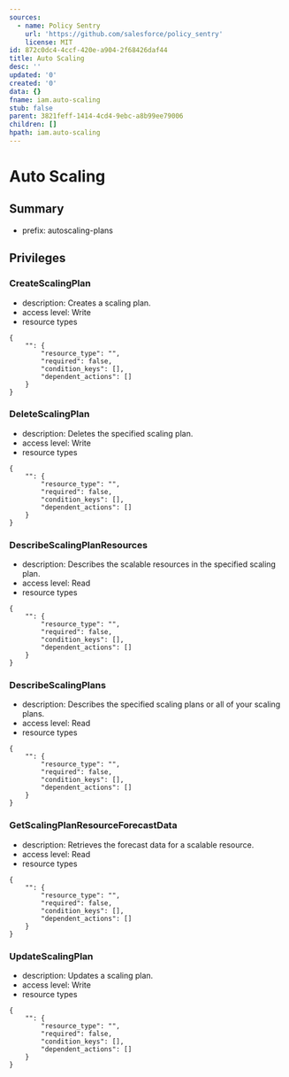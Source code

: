 ```yaml
---
sources:
  - name: Policy Sentry
    url: 'https://github.com/salesforce/policy_sentry'
    license: MIT
id: 872c0dc4-4ccf-420e-a904-2f68426daf44
title: Auto Scaling
desc: ''
updated: '0'
created: '0'
data: {}
fname: iam.auto-scaling
stub: false
parent: 3821feff-1414-4cd4-9ebc-a8b99ee79006
children: []
hpath: iam.auto-scaling
---
```

# Auto Scaling

## Summary

- prefix: autoscaling-plans

## Privileges

### CreateScalingPlan

- description: Creates a scaling plan.
- access level: Write
- resource types

```
{
    "": {
        "resource_type": "",
        "required": false,
        "condition_keys": [],
        "dependent_actions": []
    }
}
```

### DeleteScalingPlan

- description: Deletes the specified scaling plan.
- access level: Write
- resource types

```
{
    "": {
        "resource_type": "",
        "required": false,
        "condition_keys": [],
        "dependent_actions": []
    }
}
```

### DescribeScalingPlanResources

- description: Describes the scalable resources in the specified scaling plan.
- access level: Read
- resource types

```
{
    "": {
        "resource_type": "",
        "required": false,
        "condition_keys": [],
        "dependent_actions": []
    }
}
```

### DescribeScalingPlans

- description: Describes the specified scaling plans or all of your scaling plans.
- access level: Read
- resource types

```
{
    "": {
        "resource_type": "",
        "required": false,
        "condition_keys": [],
        "dependent_actions": []
    }
}
```

### GetScalingPlanResourceForecastData

- description: Retrieves the forecast data for a scalable resource.
- access level: Read
- resource types

```
{
    "": {
        "resource_type": "",
        "required": false,
        "condition_keys": [],
        "dependent_actions": []
    }
}
```

### UpdateScalingPlan

- description: Updates a scaling plan.
- access level: Write
- resource types

```
{
    "": {
        "resource_type": "",
        "required": false,
        "condition_keys": [],
        "dependent_actions": []
    }
}
```
